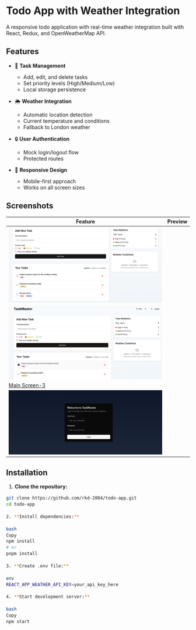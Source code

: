 # Todo App with Weather Integration
A responsive todo application with real-time weather integration built with React, Redux, and OpenWeatherMap API.

## Features

- 📝 **Task Management**
  - Add, edit, and delete tasks
  - Set priority levels (High/Medium/Low)
  - Local storage persistence

- 🌦️ **Weather Integration**
  - Automatic location detection
  - Current temperature and conditions
  - Fallback to London weather

- 🔒 **User Authentication**
  - Mock login/logout flow
  - Protected routes

- 📱 **Responsive Design**
  - Mobile-first approach
  - Works on all screen sizes

## Screenshots

| Feature | Preview |
|---------|---------|
 ![Main Screen-1](./images/ss1.png) |
![Main Screen-1](./images/ss2.png) |
[Main Screen-3](./images/ss3.png) |
 ![Login](./images/ss4.png) |

## Installation

1. **Clone the repository:**
```bash
git clone https://github.com/rkd-2004/todo-app.git
cd todo-app

2. **Install dependencies:**

bash
Copy
npm install
# or
pnpm install

3. **Create .env file:**

env
REACT_APP_WEATHER_API_KEY=your_api_key_here

4. **Start development server:**

bash
Copy
npm start

